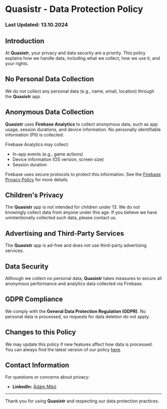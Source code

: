 # Quasistr - Data Protection Policy

### Last Updated: 13.10.2024

## Introduction
At **Quasistr**, your privacy and data security are a priority. This policy explains how we handle data, including what we collect, how we use it, and your rights.

## No Personal Data Collection
We do not collect any personal data (e.g., name, email, location) through the **Quasistr** app.

## Anonymous Data Collection
**Quasistr** uses **Firebase Analytics** to collect anonymous data, such as app usage, session durations, and device information. No personally identifiable information (PII) is collected.

Firebase Analytics may collect:
- In-app events (e.g., game actions)
- Device information (OS version, screen size)
- Session duration

Firebase uses secure protocols to protect this information. See the [Firebase Privacy Policy](https://firebase.google.com/policies/analytics) for more details.

## Children's Privacy
The **Quasistr** app is not intended for children under 13. We do not knowingly collect data from anyone under this age. If you believe we have unintentionally collected such data, please contact us.

## Advertising and Third-Party Services
The **Quasistr** app is ad-free and does not use third-party advertising services.

## Data Security
Although we collect no personal data, **Quasistr** takes measures to secure all anonymous performance and analytics data collected via Firebase.

## GDPR Compliance
We comply with the **General Data Protection Regulation (GDPR)**. No personal data is processed, so requests for data deletion do not apply.

## Changes to this Policy
We may update this policy if new features affect how data is processed. You can always find the latest version of our policy [here](https://github.com/MikoAdam/Quasistar/blob/master/data-policy.md).

## Contact Information
For questions or concerns about privacy:
- **LinkedIn:** [Ádám Mikó](https://www.linkedin.com/in/%C3%A1d%C3%A1m-mik%C3%B3/)

---

Thank you for using **Quasistr** and respecting our data protection practices.
